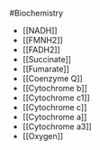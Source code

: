 #Biochemistry 
* [[NADH]]
* [[FMNH2]]
* [[FADH2]]
* [[Succinate]]
* [[Fumarate]]
* [[Coenzyme Q]]
* [[Cytochrome b]]
* [[Cytochrome c1]]
* [[Cytochrome c]]
* [[Cytochrome a]]
* [[Cytochrome a3]]
* [[Oxygen]]